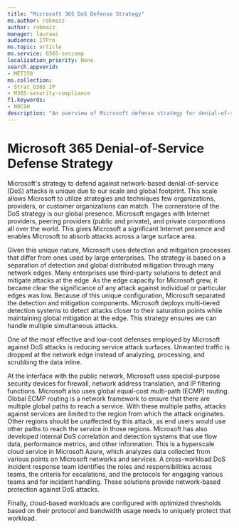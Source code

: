 ```yaml
---
title: "Microsoft 365 DoS Defense Strategy"
ms.author: robmazz
author: robmazz
manager: laurawi
audience: ITPro
ms.topic: article
ms.service: O365-seccomp
localization_priority: None
search.appverid:
- MET150
ms.collection:
- Strat_O365_IP
- M365-security-compliance
f1.keywords:
- NOCSH
description: "An overview of Microsoft defense strategy for denial-of-service (DoS) attacks."
---
```


# Microsoft 365 Denial-of-Service Defense Strategy

Microsoft's strategy to defend against network-based denial-of-service (DoS) attacks is unique due to our scale and global footprint. This scale allows Microsoft to utilize strategies and techniques few organizations, providers, or customer organizations can match. The cornerstone of the DoS strategy is our global presence. Microsoft engages with Internet providers, peering providers (public and private), and private corporations all over the world. This gives Microsoft a significant Internet presence and enables Microsoft to absorb attacks across a large surface area.

Given this unique nature, Microsoft uses detection and mitigation processes that differ from ones used by large enterprises. The strategy is based on a separation of detection and global distributed mitigation through many network edges. Many enterprises use third-party solutions to detect and mitigate attacks at the edge. As the edge capacity for Microsoft grew, it became clear the significance of any attack against individual or particular edges was low. Because of this unique configuration, Microsoft separated the detection and mitigation components. Microsoft deploys multi-tiered detection systems to detect attacks closer to their saturation points while maintaining global mitigation at the edge. This strategy ensures we can handle multiple simultaneous attacks.

One of the most effective and low-cost defenses employed by Microsoft against DoS attacks is reducing service attack surfaces. Unwanted traffic is dropped at the network edge instead of analyzing, processing, and scrubbing the data inline.

At the interface with the public network, Microsoft uses special-purpose security devices for firewall, network address translation, and IP filtering functions. Microsoft also uses global equal-cost multi-path (ECMP) routing. Global ECMP routing is a network framework to ensure that there are multiple global paths to reach a service. With these multiple paths, attacks against services are limited to the region from which the attack originates. Other regions should be unaffected by this attack, as end users would use other paths to reach the service in those regions. Microsoft has also developed internal DoS correlation and detection systems that use flow data, performance metrics, and other information. This is a hyperscale cloud service in Microsoft Azure, which analyzes data collected from various points on Microsoft networks and services. A cross-workload DoS incident response team identifies the roles and responsibilities across teams, the criteria for escalations, and the protocols for engaging various teams and for incident handling. These solutions provide network-based protection against DoS attacks.

Finally, cloud-based workloads are configured with optimized thresholds based on their protocol and bandwidth usage needs to uniquely protect that workload.
